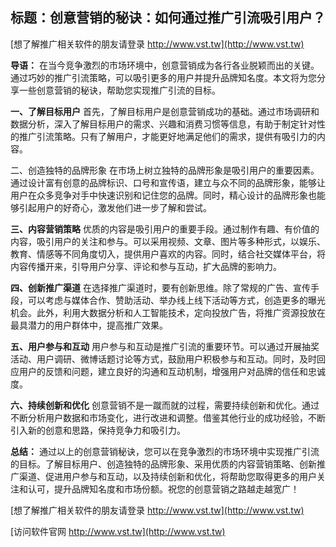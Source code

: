 ## **标题：创意营销的秘诀：如何通过推广引流吸引用户？**

[想了解推广相关软件的朋友请登录 http://www.vst.tw](http://www.vst.tw)

**导语：**
在当今竞争激烈的市场环境中，创意营销成为各行各业脱颖而出的关键。通过巧妙的推广引流策略，可以吸引更多的用户并提升品牌知名度。本文将为您分享一些创意营销的秘诀，帮助您实现推广引流的目标。

**一、了解目标用户**
首先，了解目标用户是创意营销成功的基础。通过市场调研和数据分析，深入了解目标用户的需求、兴趣和消费习惯等信息，有助于制定针对性的推广引流策略。只有了解用户，才能更好地满足他们的需求，提供有吸引力的内容。

二、创造独特的品牌形象
在市场上树立独特的品牌形象是吸引用户的重要因素。通过设计富有创意的品牌标识、口号和宣传语，建立与众不同的品牌形象，能够让用户在众多竞争对手中快速识别和记住您的品牌。同时，精心设计的品牌形象也能够引起用户的好奇心，激发他们进一步了解和尝试。

**三、内容营销策略**
优质的内容是吸引用户的重要手段。通过制作有趣、有价值的内容，吸引用户的关注和参与。可以采用视频、文章、图片等多种形式，以娱乐、教育、情感等不同角度切入，提供用户喜欢的内容。同时，结合社交媒体平台，将内容传播开来，引导用户分享、评论和参与互动，扩大品牌的影响力。

**四、创新推广渠道**
在选择推广渠道时，要有创新思维。除了常规的广告、宣传手段，可以考虑与媒体合作、赞助活动、举办线上线下活动等方式，创造更多的曝光机会。此外，利用大数据分析和人工智能技术，定向投放广告，将推广资源投放在最具潜力的用户群体中，提高推广效果。

**五、用户参与和互动**
用户参与和互动是推广引流的重要环节。可以通过开展抽奖活动、用户调研、微博话题讨论等方式，鼓励用户积极参与和互动。同时，及时回应用户的反馈和问题，建立良好的沟通和互动机制，增强用户对品牌的信任和忠诚度。

**六、持续创新和优化**
创意营销不是一蹴而就的过程，需要持续创新和优化。通过不断分析用户数据和市场变化，进行改进和调整。借鉴其他行业的成功经验，不断引入新的创意和思路，保持竞争力和吸引力。

**总结：**
通过以上的创意营销秘诀，您可以在竞争激烈的市场环境中实现推广引流的目标。了解目标用户、创造独特的品牌形象、采用优质的内容营销策略、创新推广渠道、促进用户参与和互动，以及持续创新和优化，将帮助您取得更多的用户关注和认可，提升品牌知名度和市场份额。祝您的创意营销之路越走越宽广！

[想了解推广相关软件的朋友请登录 http://www.vst.tw](http://www.vst.tw)


[访问软件官网 http://www.vst.tw](http://www.vst.tw)
